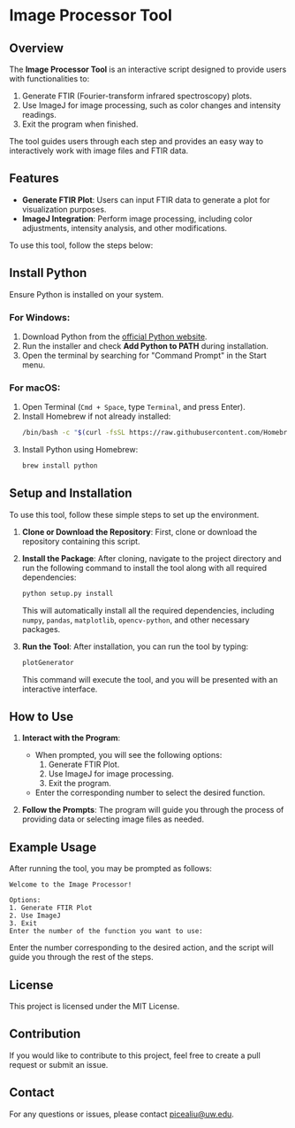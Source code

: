 # Image Processor Tool

## Overview

The **Image Processor Tool** is an interactive script designed to provide users with functionalities to:

1. Generate FTIR (Fourier-transform infrared spectroscopy) plots.
2. Use ImageJ for image processing, such as color changes and intensity readings.
3. Exit the program when finished.

The tool guides users through each step and provides an easy way to interactively work with image files and FTIR data.

## Features

- **Generate FTIR Plot**: Users can input FTIR data to generate a plot for visualization purposes.
- **ImageJ Integration**: Perform image processing, including color adjustments, intensity analysis, and other modifications.

To use this tool, follow the steps below:

## Install Python

Ensure Python is installed on your system.

### For Windows:
1. Download Python from the [official Python website](https://www.python.org/).
2. Run the installer and check **Add Python to PATH** during installation.
3. Open the terminal by searching for "Command Prompt" in the Start menu.

### For macOS:
1. Open Terminal (`Cmd + Space`, type `Terminal`, and press Enter).
2. Install Homebrew if not already installed:
    ```sh
    /bin/bash -c "$(curl -fsSL https://raw.githubusercontent.com/Homebrew/install/HEAD/install.sh)"
    ```
3. Install Python using Homebrew:
    ```sh
    brew install python
    ```

## Setup and Installation

To use this tool, follow these simple steps to set up the environment.

1. **Clone or Download the Repository**: First, clone or download the repository containing this script.

2. **Install the Package**: After cloning, navigate to the project directory and run the following command to install the tool along with all required dependencies:

    ```sh
    python setup.py install
    ```

    This will automatically install all the required dependencies, including `numpy`, `pandas`, `matplotlib`, `opencv-python`, and other necessary packages.

3. **Run the Tool**: After installation, you can run the tool by typing:

    ```sh
    plotGenerator
    ```

    This command will execute the tool, and you will be presented with an interactive interface.

## How to Use

1. **Interact with the Program**:
   - When prompted, you will see the following options:
     1. Generate FTIR Plot.
     2. Use ImageJ for image processing.
     3. Exit the program.
   - Enter the corresponding number to select the desired function.

2. **Follow the Prompts**: The program will guide you through the process of providing data or selecting image files as needed.

## Example Usage

After running the tool, you may be prompted as follows:

```
Welcome to the Image Processor!

Options:
1. Generate FTIR Plot
2. Use ImageJ
3. Exit
Enter the number of the function you want to use:
```

Enter the number corresponding to the desired action, and the script will guide you through the rest of the steps.

## License

This project is licensed under the MIT License.

## Contribution

If you would like to contribute to this project, feel free to create a pull request or submit an issue.

## Contact

For any questions or issues, please contact picealiu@uw.edu.


